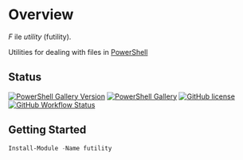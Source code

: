 # Overview

*F* ile *utility* (futility).

Utilities for dealing with files in [PowerShell](https://github.com/powershell/powershell#-powershell)

## Status

[![PowerShell Gallery Version](https://img.shields.io/powershellgallery/v/futility)](https://www.powershellgallery.com/packages/futility)
[![PowerShell Gallery](https://img.shields.io/powershellgallery/dt/futility?color=green)](https://www.powershellgallery.com/packages/futility)
[![GitHub license](https://img.shields.io/github/license/chris-peterson/futility.svg)](LICENSE)
[![GitHub Workflow Status](https://img.shields.io/github/workflow/status/chris-peterson/futility/CI?label=ci)](https://github.com/chris-peterson/futility/actions/workflows/deploy.yml)

## Getting Started

```powershell
Install-Module -Name futility
```
